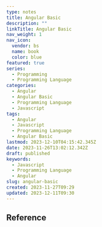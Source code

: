 ```yaml
---
type: notes
title: Angular Basic
description: ""
linkTitle: Angular Basic
nav_weight: 1
nav_icon:
  vendor: bs
  name: book
  color: blue
featured: true
series:
  - Programming
  - Programming Language
categories:
  - Angular
  - Angular Basic
  - Programming Language
  - Javascript
tags:
  - Angular
  - Javascript
  - Programming Language
  - Angular Basic
lastmod: 2023-12-10T04:15:42.345Z
date: 2023-11-26T13:02:12.342Z
draft: published
keywords:
  - Javascript
  - Programming Language
  - Angular
slug: angular-basic
created: 2023-11-27T09:29
updated: 2023-12-11T09:30
---
```


## Reference
